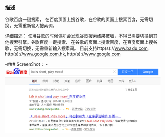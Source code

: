 ### 描述
谷歌百度一键搜索， 在百度页面上搜谷歌，在谷歌的页面上搜索百度，无需切换，无需重新输入搜索词。 

详细描述：
使用谷歌的时候偶尔会发现谷歌搜索结果被墙，不得已需要切换到其他搜索引擎。谷歌百度一键搜索， 在谷歌的页面上搜索百度，在百度页面上搜谷歌，无需切换，无需重新输入搜索词。
目前支持http(s)://www.baidu.com, http(s)://www.google.com.hk, http(s)://www.google.com

-### ScreenShot：
-![1.png](https://github.com/ruanima/BaiGoogleDu/raw/master/res/1.png)
